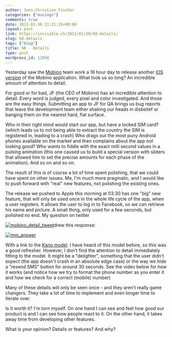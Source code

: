 ```yaml
---
author: Jens-Christian Fischer
categories: ["musings"]
comments: true
date: 2013-01-30 21:21:25+00:00
layout: post
link: https://invisible.ch/2013/01/30/98-details/
slug: 98-details
tags: ["blog"]
title: 98 - Details
type: post
wordpress_id: 12098
---
```


Yesterday saw the [Mobino](https://mobino.com) team work a 16 hour day to release another [iOS version](https://itunes.apple.com/us/app/mobino/id563331005?ls=1&mt=8) of the Mobino application. What took us so long? An incredible amount of attention to detail.

For good or for bad, JF (the CEO of Mobino) has an incredible attention to detail. Every word is judged, every pixel and color investigated. And those are the easy things. Submitting an app to JF for QA brings us bug reports that leave the development team either shaking our heads in disbelief or banging them on the nearest hard, flat surface.

Who in their right mind would start our app, but have a locked SIM card? (which leads us to not being able to extract the country the SIM is registered in, leading to a crash) Who drags out the most puny Android phones available on the market and then complains about the app not looking good? Who wants to fiddle with the exact milli second values in a pulsing animation (this one caused us to build a special version with sliders that allowed him to set the precise amounts for each phase of the animation). And so on and so on.

The result of this is of course a lot of time spent polishing, that we could have spent on other issues. Me, I'm much more pragmatic, and I would like to push forward with "real" new features, not polishing the existing ones.

The release we pushed to Apple this morning at 03:30 has one "big" new feature, that will only be used once in the whole life cycle of the app, when a user registers. It allows the user to log in to Facebook, so we can retrieve his name and picture. A small thing, only used for a few seconds, but polished no end. My question on twitter


[![mobino_detail_tweet](/wp-content/uploads/2013/01/mobino_detail_tweet-300x148.png)](/wp-content/uploads/2013/01/mobino_detail_tweet.png)drew this response:




[![mm_answer](/wp-content/uploads/2013/01/mm_answer-300x52.png)](/wp-content/uploads/2013/01/mm_answer.png)




With a link to the [Kano model](https://en.wikipedia.org/wiki/Kano_model). I have heard of this model before, so this was a good refresher. However, I don't find the attention to detail immediately fitting to the model. It might be a "delighter", something that the user didn't expect (the app doesn't crash in an absolute edge case) or the way we hide a "resend SMS" button for around 30 seconds. See the video below for how it works (and notice how we try to format the phone number as you enter it and how we check for a correct (mobile) number)





Many of these details will only be seen once - and they aren't really game changers. They take a lot of time to implement and even longer time to iterate over.




Is it worth it? I'm torn myself. On one hand I can see and feel how good our product is and I can see how people react to it. On the other hand, it takes away time from developing other features.




What is your opinion? Details or features? And why?
